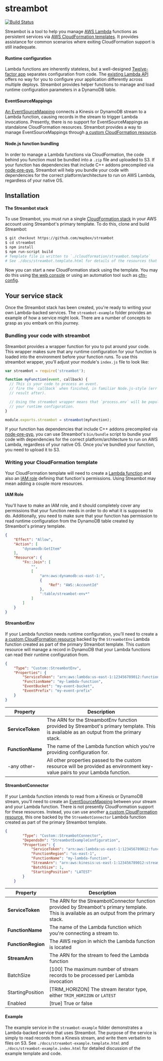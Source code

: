 # streambot

[![Build Status](https://travis-ci.org/mapbox/streambot.svg?branch=master)](https://travis-ci.org/mapbox/streambot)

Streambot is a tool to help you manage [AWS Lambda](http://aws.amazon.com/lambda/) functions as persistent services via [AWS CloudFormation templates](http://aws.amazon.com/cloudformation/). It provides assistance for common scenarios where exiting CloudFormation support is still inadequate.

#### Runtime configuration

Lambda functions are inherently stateless, but a well-designed [Twelve-factor app](http://12factor.net/config) separates configuration from code. The [existing Lambda API](http://docs.aws.amazon.com/lambda/latest/dg/API_Reference.html) offers no way for you to configure your application differently across multiple deploys. Streambot provides helper functions to manage and load runtime configuration parameters in a DynamoDB table.

#### EventSourceMappings

[An EventSourceMapping](http://docs.aws.amazon.com/lambda/latest/dg/API_EventSourceMappingConfiguration.html) connects a Kinesis or DynamoDB stream to a Lambda function, causing records in the stream to trigger Lambda invocations. Presently, there is no support for EventSourceMappings as standalone CloudFormation resources. Streambot provides a way to manage EventSourceMappings through [a custom CloudFormation resource](http://docs.aws.amazon.com/AWSCloudFormation/latest/UserGuide/template-custom-resources.html).

#### Node.js function bundling

In order to manage a Lambda functions via CloudFormation, the code behind you function must be bundled into a `.zip` file and uploaded to S3. If your function has dependencies that include C++ addons precompiled via [node-pre-gyp](https://github.com/mapbox/node-pre-gyp), Streambot will help you bundle your code with dependencies for the correct platform/architecture to run on AWS Lambda, regardless of your native OS.

## Installation

#### The Streambot stack

To use Streambot, you must run a single [CloudFormation stack](http://docs.aws.amazon.com/AWSCloudFormation/latest/UserGuide/stacks.html) in your AWS account using Streambot's primary template. To do this, clone and build Streambot:

```sh
$ git checkout https://github.com/mapbox/streambot
$ cd streambot
$ npm install
$ npm run-script build
# Template file is written to `./cloudformation/streambot.template`
# See ./docs/streambot.template.html for details of the resources that are created
```

Now you can start a new CloudFormation stack using the template. You may do this using [the web console](http://docs.aws.amazon.com/AWSCloudFormation/latest/UserGuide/cfn-console-create-stack.html) or using an automation tool such as [cfn-config](https://github.com/mapbox/cfn-config).

## Your service stack

Once the Streambot stack has been created, you're ready to writing your own Lambda-backed services. The `streambot-example` folder provides an example of how a service might look. There are a number of concepts to grasp as you embark on this journey.

### Bundling your code with streambot

Streambot provides a wrapper function for you to put around your code. This wrapper makes sure that any runtime configuration for your function is loaded into the environment before your function runs. To use this streambot wrapper, you'll adjust your module's `index.js` file to look like:

```js
var streambot = require('streambot');

function myFunction(event, callback) {
  // This is your code to process an event.
  // fire the `callback` when finished, in familiar Node.js-style (err first,
  // result after).

  // Using the streambot wrapper means that `process.env` will be populated with
  // your runtime configuration.
}

module.exports.streambot = streambot(myFunction);
```

If your function has dependencies that include C++ addons precompiled via [node-pre-gyp](https://github.com/mapbox/node-pre-gyp), you can use Streambot's `bin/bundle` script to bundle your code with dependencies for the correct platform/architecture to run on AWS Lambda, regardless of your native OS. Once you've bundled your function, you need to upload it to S3.

### Writing your CloudFormation template

Your CloudFormation template will need to create a [Lambda function](http://docs.aws.amazon.com/AWSCloudFormation/latest/UserGuide/aws-resource-lambda-function.html) and also an [IAM role](http://docs.aws.amazon.com/AWSCloudFormation/latest/UserGuide/aws-resource-iam-role.html) defining that function's permissions. Using Streambot may mean adding a couple more resources.

#### IAM Role

You'll have to make an IAM role, and it should completely cover any permissions that your function needs in order to do what it is supposed to do. Additionally, you need to make sure that your function has permission to read runtime configuration from the DynamoDB table created by Streambot's primary template.

```json
{
    "Effect": "Allow",
    "Action": [
        "dynamodb:GetItem"
    ],
    "Resource": {
        "Fn::Join": [
            "",
            [
                "arn:aws:dynamodb:us-east-1:",
                {
                    "Ref": "AWS::AccountId"
                },
                ":table/streambot-env*"
            ]
        ]
    }
}
```

#### StreambotEnv

If your Lambda function needs runtime configuration, you'll need to create a [a custom CloudFormation resource](http://docs.aws.amazon.com/AWSCloudFormation/latest/UserGuide/template-custom-resources.html) backed by the `StreambotEnv` Lambda function created as part of the primary Streambot template. This custom resource will manage a record in DynamoDB that your Lambda functions can read their runtime configuration from.

```json
{
    "Type": "Custom::StreambotEnv",
    "Properties": {
        "ServiceToken": "arn:aws:lambda:us-east-1:123456789012:function:StreambotEnvFunction",
        "FunctionName": "my-lambda-function",
        "EventBucket": "my-event-bucket",
        "EventPrefix": "my-event-prefix"
    }
}
```

Property | Description
--- | ---
**ServiceToken** | The ARN for the StreambotEnv function provided by Streambot's primary template. This is available as an output from the primary stack.
**FunctionName** | The name of the Lambda function which you're providing configuration for.
-any other- | All other properties passed to the custom resource will be provided as environment key-value pairs to your Lambda function.

#### StreambotConnector

If your Lambda function intends to read from a Kinesis or DynamoDB stream, you'll need to create an [EventSourceMapping](http://docs.aws.amazon.com/lambda/latest/dg/API_EventSourceMappingConfiguration.html) between your stream and your Lambda function. There is not presently CloudFormation support for these resources. Instead, you can use another [a custom CloudFormation resource](http://docs.aws.amazon.com/AWSCloudFormation/latest/UserGuide/template-custom-resources.html), this one backed by the `StreambotConnector` Lambda function created as part of the primary Streambot template.

```json
{
        "Type": "Custom::StreambotConnector",
        "DependsOn": "StreambotExampleConfiguration",
        "Properties": {
            "ServiceToken": "arn:aws:lambda:us-east-1:123456789012:function:StreambotConnectorFunction",
            "FunctionRegion": "us-east-1",
            "FunctionName": "my-lambda-function",
            "StreamArn": "arn:aws:kinesis:us-east-1:123456789012:stream/my-kinesis-stream",
            "BatchSize": 1,
            "StartingPosition": "LATEST"
        }
    }
```

Property | Description
--- | ---
**ServiceToken** | The ARN for the StreambotConnector function provided by Streambot's primary template. This is available as an output from the primary stack.
**FunctionName** | The name of the Lambda function which you're connecting a stream to.
**FunctionRegion** | The AWS region in which the Lambda function is located
**StreamArn** | The ARN for the stream to feed the Lambda function
BatchSize | [100] The maximum number of stream records to be processed per Lambda invocation
StartingPosition | [TRIM_HORIZON] The stream iterator type, either `TRIM_HORIZON` or `LATEST`
Enabled | [true] True or false

#### Example

The example service in the `streambot-example` folder demonstrates a Lambda-backed service that uses Streambot. The purpose of the service is simply to read records from a Kinesis stream, and write them verbatim to files on S3. See `./docs/streambot-example.template.html` and `./docs/streambot-example.index.html` for detailed discussion of the example template and code.
